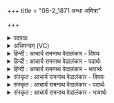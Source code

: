 +++
title = "08-2_1871 अन्धा अमित्रा"

+++
<details><summary>पदपाठः</summary>

अन्धाः꣢। अ꣣मित्राः। अ। मित्राः। भवत। अशीर्षाणः꣢। अ꣣। शीर्षाणः꣢। अ꣡ह꣢꣯यः। इ꣣व। ते꣡षा꣢꣯म्। वः꣣। अग्नि꣡नु꣢न्नानाम्। अ꣣ग्नि꣢। नु꣣न्नानाम्। इ꣡न्द्रः꣢꣯। ह꣣न्तु। व꣡रं꣢꣯वरम्। व꣡र꣢꣯म्। व꣣रम्। १८७१।
</details>

<details><summary>अधिमन्त्रम् (VC)</summary>

- संग्रामशिषः
- अप्रतिरथ ऐन्द्रः पायुर्भारद्वाजो वा
- अनुष्टुप्
- गान्धारः
</details>

<details><summary>हिन्दी : आचार्य रामनाथ वेदालंकार - विषयः</summary>

अगले मन्त्र में शत्रुओं को भर्त्सना दी जा रही है।
</details>

<details><summary>हिन्दी : आचार्य रामनाथ वेदालंकार - पदार्थः</summary>

पदार्थान्वय -  हे (अमित्राः) आन्तरिक और बाह्य शत्रुओ ! तुम (अन्धाः) अन्धे और (अशीर्षाणः अहयः इव) फन-कटे साँपों के समान प्रभाव-रहित (भवत) हो जाओ। (अग्निनुन्नानां तेषां वः) अग्नि के समान ज्वलन्त दृढ सङ्कल्प से दूर किये हुए उन तुम शत्रुओं में से (वरं-वरम्) प्रधान-प्रधान को चुन-चुन कर (इन्द्रः) हमारा अन्तरात्मा (हन्तु) विनष्ट कर दे ॥२॥ यहाँ उपमालङ्कार है ॥२॥
</details>

<details><summary>हिन्दी : आचार्य रामनाथ वेदालंकार - भावार्थः</summary>

भावार्थ -  भयङ्कर फटाटोप दिखानेवाले विषधर भी फन कट जाने पर कुछ भी कर सकने में असमर्थ हो जाते हैं। वैसे ही प्रबल सङ्कल्प से जिनका बल हर लिया गया है,ऐसे आन्तरिक और बाह्य सब शत्रु निष्क्रिय और मृत हो जाएँ ॥२॥
</details>

<details><summary>संस्कृत : आचार्य रामनाथ वेदालंकार - विषयः</summary>

अथामित्रान् भर्त्सयति।
</details>

<details><summary>संस्कृत : आचार्य रामनाथ वेदालंकार - पदार्थः</summary>

पदार्थान्वय -  हे (अमित्राः) आन्तरा बाह्याश्च रिपवः ! यूयम् (अन्धाः) दर्शनासमर्थाः (अशीर्षाणः अहयः इव) छिन्नफणाः सर्पा इव च प्रभावहीनाः (भवत) जायध्वम्। (अग्निनुन्नानां तेषां वाः) अग्निवत् प्रोज्ज्वलेन दृढसंकल्पेन दूरं प्रेरितानां तेषां युष्माकम् (वरं-वरम्) प्रधानं प्रधानम् अवचित्य (इन्द्रः) अन्तरात्मा (हन्तु) विनाशयतु ॥२॥ अत्रोपमालङ्कारः ॥२॥
</details>

<details><summary>संस्कृत : आचार्य रामनाथ वेदालंकार - भावार्थः</summary>

भावार्थ -  भयङ्करं फटाटोपं दर्शयन्तो विषधरा अपि छिन्नशिरस्काः सन्तो यथाऽकिञ्चित्करा भवन्ति तथैव प्रबलसंकल्पेन हृतबला आभ्यन्तरा बाह्याश्च सर्वे सपत्ना निष्क्रिया मृताश्च जायन्ताम् ॥२॥
</details>
